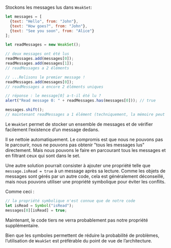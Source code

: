 Stockons les messages lus dans `WeakSet`:

```js run
let messages = [
  {text: "Hello", from: "John"},
  {text: "How goes?", from: "John"},
  {text: "See you soon", from: "Alice"}
];

let readMessages = new WeakSet();

// deux messages ont été lus
readMessages.add(messages[0]);
readMessages.add(messages[1]);
// readMessages a 2 éléments

// ...Relisons le premier message !
readMessages.add(messages[0]);
// readMessages a encore 2 éléments uniques

// réponse : le message[0] a-t-il été lu ?
alert("Read message 0: " + readMessages.has(messages[0])); // true

messages.shift();
// maintenant readMessages a 1 élément (techniquement, la mémoire peut être nettoyée plus tard)
```

Le `WeakSet` permet de stocker un ensemble de messages et de vérifier facilement l’existence d’un message dedans.

Il se nettoie automatiquement.
Le compromis est que nous ne pouvons pas le parcourir, nous ne pouvons pas obtenir "tous les messages lus" directement.
Mais nous pouvons le faire en parcourant tous les messages et en filtrant ceux qui sont dans le set.

Une autre solution pourrait consister à ajouter une propriété telle que `message.isRead = true` à un message après sa lecture.
Comme les objets de messages sont gérés par un autre code, cela est généralement déconseillé, mais nous pouvons utiliser une propriété symbolique pour éviter les conflits.

Comme ceci :
```js
// la propriété symbolique n'est connue que de notre code
let isRead = Symbol("isRead");
messages[0][isRead] = true;
```

Maintenant, le code tiers ne verra probablement pas notre propriété supplémentaire.

Bien que les symboles permettent de réduire la probabilité de problèmes, l’utilisation de `WeakSet` est préférable du point de vue de l’architecture.
